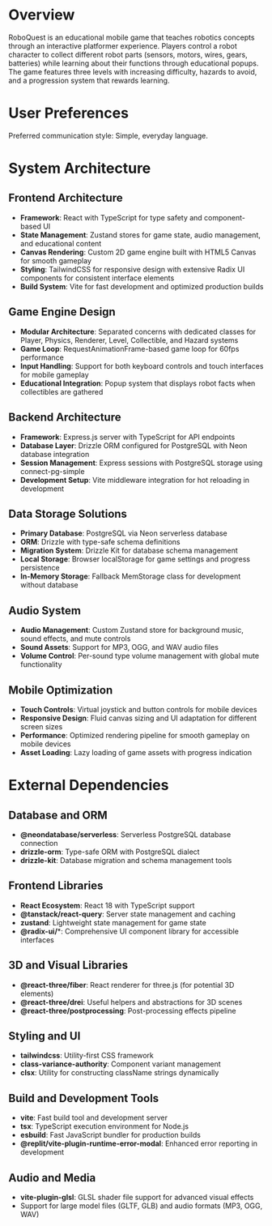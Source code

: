 # Overview

RoboQuest is an educational mobile game that teaches robotics concepts through an interactive platformer experience. Players control a robot character to collect different robot parts (sensors, motors, wires, gears, batteries) while learning about their functions through educational popups. The game features three levels with increasing difficulty, hazards to avoid, and a progression system that rewards learning.

# User Preferences

Preferred communication style: Simple, everyday language.

# System Architecture

## Frontend Architecture
- **Framework**: React with TypeScript for type safety and component-based UI
- **State Management**: Zustand stores for game state, audio management, and educational content
- **Canvas Rendering**: Custom 2D game engine built with HTML5 Canvas for smooth gameplay
- **Styling**: TailwindCSS for responsive design with extensive Radix UI components for consistent interface elements
- **Build System**: Vite for fast development and optimized production builds

## Game Engine Design
- **Modular Architecture**: Separated concerns with dedicated classes for Player, Physics, Renderer, Level, Collectible, and Hazard systems
- **Game Loop**: RequestAnimationFrame-based game loop for 60fps performance
- **Input Handling**: Support for both keyboard controls and touch interfaces for mobile gameplay
- **Educational Integration**: Popup system that displays robot facts when collectibles are gathered

## Backend Architecture
- **Framework**: Express.js server with TypeScript for API endpoints
- **Database Layer**: Drizzle ORM configured for PostgreSQL with Neon database integration
- **Session Management**: Express sessions with PostgreSQL storage using connect-pg-simple
- **Development Setup**: Vite middleware integration for hot reloading in development

## Data Storage Solutions
- **Primary Database**: PostgreSQL via Neon serverless database
- **ORM**: Drizzle with type-safe schema definitions
- **Migration System**: Drizzle Kit for database schema management
- **Local Storage**: Browser localStorage for game settings and progress persistence
- **In-Memory Storage**: Fallback MemStorage class for development without database

## Audio System
- **Audio Management**: Custom Zustand store for background music, sound effects, and mute controls
- **Sound Assets**: Support for MP3, OGG, and WAV audio files
- **Volume Control**: Per-sound type volume management with global mute functionality

## Mobile Optimization
- **Touch Controls**: Virtual joystick and button controls for mobile devices
- **Responsive Design**: Fluid canvas sizing and UI adaptation for different screen sizes
- **Performance**: Optimized rendering pipeline for smooth gameplay on mobile devices
- **Asset Loading**: Lazy loading of game assets with progress indication

# External Dependencies

## Database and ORM
- **@neondatabase/serverless**: Serverless PostgreSQL database connection
- **drizzle-orm**: Type-safe ORM with PostgreSQL dialect
- **drizzle-kit**: Database migration and schema management tools

## Frontend Libraries
- **React Ecosystem**: React 18 with TypeScript support
- **@tanstack/react-query**: Server state management and caching
- **zustand**: Lightweight state management for game state
- **@radix-ui/***: Comprehensive UI component library for accessible interfaces

## 3D and Visual Libraries
- **@react-three/fiber**: React renderer for three.js (for potential 3D elements)
- **@react-three/drei**: Useful helpers and abstractions for 3D scenes
- **@react-three/postprocessing**: Post-processing effects pipeline

## Styling and UI
- **tailwindcss**: Utility-first CSS framework
- **class-variance-authority**: Component variant management
- **clsx**: Utility for constructing className strings dynamically

## Build and Development Tools
- **vite**: Fast build tool and development server
- **tsx**: TypeScript execution environment for Node.js
- **esbuild**: Fast JavaScript bundler for production builds
- **@replit/vite-plugin-runtime-error-modal**: Enhanced error reporting in development

## Audio and Media
- **vite-plugin-glsl**: GLSL shader file support for advanced visual effects
- Support for large model files (GLTF, GLB) and audio formats (MP3, OGG, WAV)